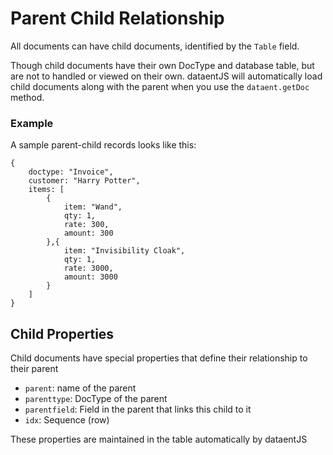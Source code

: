 # Parent Child Relationship

All documents can have child documents, identified by the `Table` field.

Though child documents have their own DocType and database table, but are not to handled or viewed on their own. dataentJS will automatically load child documents along with the parent when you use the `dataent.getDoc` method.

### Example

A sample parent-child records looks like this:

```
{
    doctype: "Invoice",
    customer: "Harry Potter",
    items: [
        {
            item: "Wand",
            qty: 1,
            rate: 300,
            amount: 300
        },{
            item: "Invisibility Cloak",
            qty: 1,
            rate: 3000,
            amount: 3000
        }
    ]
}
```

## Child Properties

Child documents have special properties that define their relationship to their parent

- `parent`: name of the parent
- `parenttype`: DocType of the parent
- `parentfield`: Field in the parent that links this child to it
- `idx`: Sequence (row)

These properties are maintained in the table automatically by dataentJS